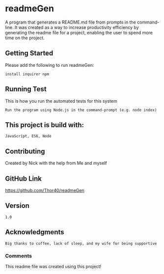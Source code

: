 
  # readmeGen
  A program that generates a README.md file from prompts in the command-line.
  It was created as a way to increase productivity efficiency by generating the readme file for a project,
  enabling the user to spend more time on the project.
  ## Getting Started
  Please add the following to run readmeGen:
  ```
  install inquirer npm
  ```
  
  ## Running Test
  This is how you run the automated tests for this system
  ```
  Run the program using Node.js in the command-prompt (e.g. node index)
  ```
  
  ## This project is build with:
  ```
  JavaScript, ES6, Node
  ```
  ## Contributing
  Created by Nick with the help from
  Me and myself

  ## GitHub Link
  https://github.com/Thor40/readmeGen
  
  ## Version
  ```
  1.0
  ```
  
  ## Acknowledgments
  ```
  Big thanks to coffee, lack of sleep, and my wife for being supportive
  ```
  ### Comments
  This readme file was created using this project!
  

